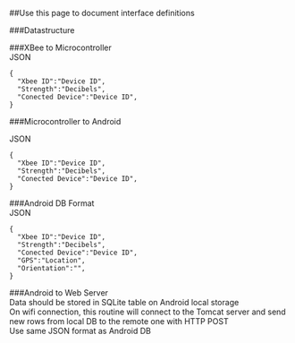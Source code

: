 ##Use this page to document interface definitions  

###Datastructure


###XBee to Microcontroller  
JSON

```
{
  "Xbee ID":"Device ID",
  "Strength":"Decibels",
  "Conected Device":"Device ID",
}
```

###Microcontroller to Android  

JSON

```
{
  "Xbee ID":"Device ID",
  "Strength":"Decibels",
  "Conected Device":"Device ID",
}
```

###Android DB Format  
JSON

```
{
  "Xbee ID":"Device ID",
  "Strength":"Decibels",
  "Conected Device":"Device ID",
  "GPS":"Location",
  "Orientation":"",
}
``` 

###Android to Web Server  
Data should be stored in SQLite table on Android local storage  
On wifi connection, this routine will connect to the Tomcat server and send new rows from local DB to the remote one with HTTP POST  
Use same JSON format as Android DB
